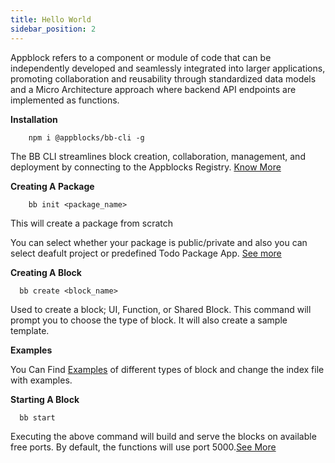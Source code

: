 ```yaml
---
title: Hello World
sidebar_position: 2
---
```


Appblock refers to a component or module of code that can be independently developed and seamlessly integrated into larger applications, promoting collaboration and reusability through standardized data models and a Micro Architecture approach where backend API endpoints are implemented as functions. 

**Installation**

```
    npm i @appblocks/bb-cli -g
```
The BB CLI streamlines block creation, collaboration, management, and deployment by connecting to the Appblocks Registry. [Know More](/docs/quickstart/start-from-template/setup)


**Creating A Package**

```
    bb init <package_name>
```
This will create a package from scratch 

You can select whether your package is public/private and also you can select deafult project or predefined Todo Package App. [See more](/docs/quickstart/start-from-template/create%20your%20first%20block)

**Creating A Block**
```
  bb create <block_name>
```
Used to create a block; UI, Function, or Shared Block. This command will prompt you to choose the type of block. It will also create a sample template.

**Examples**

You Can Find [Examples](https://github.com/appblocks-hub/node-sdk/tree/main/examples) of different types of block and change the index file with examples. 


**Starting A Block**
```
  bb start
```
Executing the above command will build and serve the blocks on available free ports. By default, the functions will use port 5000.[See More](/docs/quickstart/start-from-template/start%20your%20blocks)

